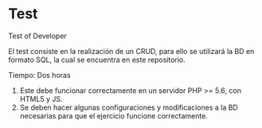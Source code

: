 # Test
Test of Developer

El test consiste en la realización de un CRUD, para ello se utilizará la BD en formato SQL, la cual se encuentra en este repositorio.

Tiempo: Dos horas

1. Este debe funcionar correctamente en un servidor PHP >= 5.6, con HTML5 y JS.
2. Se deben hacer algunas configuraciones y modificaciones a la BD necesarias para que el ejercicio funcione correctamente.
